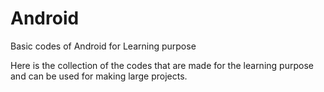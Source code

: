 # Android
Basic codes of Android for Learning purpose

Here is the collection of the codes that are made for the learning purpose and can be used for making large projects.
